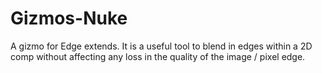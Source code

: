 # Gizmos-Nuke

A gizmo for Edge extends. It is a useful tool to blend in edges within a 2D comp without affecting any loss in the quality of the image / pixel edge. 
